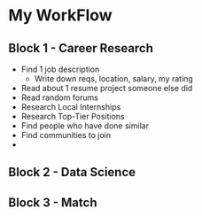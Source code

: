 # My WorkFlow




## Block 1 - Career Research

- Find 1 job description
    -  Write down reqs, location, salary, my rating
- Read about 1 resume project someone else did
- Read random forums
- Research Local Internships
- Research Top-Tier Positions
- Find people who have done similar 
- Find communities to join 
- 

## Block 2 - Data Science

## Block 3 -  Match